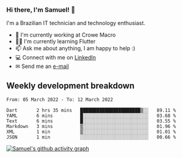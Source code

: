 ### Hi there, I'm Samuel! 👋

I'm a Brazilian IT technician and technology enthusiast.

- 🏢 I'm currently working at Crowe Macro
- 👨‍💻 I'm currently learning Flutter
- 📫 Ask me about anything, I am happy to help :)
- 💻 Connect with me on [LinkedIn](https://www.linkedin.com/in/samuel-s-marques/)
- ✉ Send me an [e-mail](mailto:samuel.s.marques@protonmail.com)

## Weekly development breakdown
<!--START_SECTION:waka-->

```text
From: 05 March 2022 - To: 12 March 2022

Dart       2 hrs 35 mins   ██████████████████████▒░░   89.11 %
YAML       6 mins          █░░░░░░░░░░░░░░░░░░░░░░░░   03.68 %
Text       6 mins          █░░░░░░░░░░░░░░░░░░░░░░░░   03.55 %
Markdown   3 mins          ▒░░░░░░░░░░░░░░░░░░░░░░░░   01.96 %
XML        1 min           ▒░░░░░░░░░░░░░░░░░░░░░░░░   01.01 %
JSON       1 min           ░░░░░░░░░░░░░░░░░░░░░░░░░   00.66 %
```

<!--END_SECTION:waka-->

[![Samuel's github activity graph](https://activity-graph.herokuapp.com/graph?username=samuel-s-marques&theme=react-dark)](https://github.com/samuel-s-marques)
